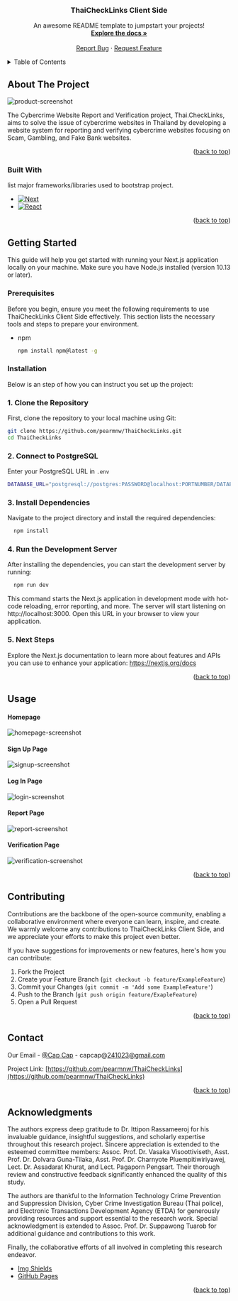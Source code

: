 <a name="readme-top"></a>

<!-- PROJECT LOGO -->
<br />
<div align="center">
  <a href="https://github.com/pearmnw/ThaiCheckLinks">
  </a>

  <h3 align="center">ThaiCheckLinks Client Side</h3>

  <p align="center">
    An awesome README template to jumpstart your projects!
    <br />
    <a href="https://studentmahidolac-my.sharepoint.com/:w:/g/personal/apichaya_mae_student_mahidol_ac_th/EdLLgWGkPC5IvlW-lZ8QrtEBZuOILnYg4S9sLmyJsU_n_w?rtime=uV6lsCBs3Eg"><strong>Explore the docs »</strong></a>
    <br />
    <br />
    <a href="https://github.com/pearmnw/ThaiCheckLinks/issues">Report Bug</a>
    ·
    <a href="https://github.com/pearmnw/ThaiCheckLinks/issues">Request Feature</a>
  </p>
</div>

<!-- TABLE OF CONTENTS -->
<details>
  <summary>Table of Contents</summary>
  <ol>
    <li>
      <a href="#about-the-project">About The Project</a>
      <ul>
        <li><a href="#built-with">Built With</a></li>
      </ul>
    </li>
    <li>
      <a href="#getting-started">Getting Started</a>
      <ul>
        <li><a href="#prerequisites">Prerequisites</a></li>
        <li><a href="#installation">Installation</a></li>
      </ul>
    </li>
    <li><a href="#usage">Usage</a></li>
    <li><a href="#contributing">Contributing</a></li>
    <li><a href="#contact">Contact</a></li>
    <li><a href="#acknowledgments">Acknowledgments</a></li>
  </ol>
</details>

<!-- ABOUT THE PROJECT -->

## About The Project

![product-screenshot]

The Cybercrime Website Report and Verification project, Thai.CheckLinks, aims to solve the issue of cybercrime websites in Thailand by developing a website system for reporting and verifying cybercrime websites focusing on Scam, Gambling, and Fake Bank websites.

<p align="right">(<a href="#readme-top">back to top</a>)</p>

### Built With

list major frameworks/libraries used to bootstrap project.

- [![Next][Next.js]][Next-url]
- [![React][React.js]][React-url]

<p align="right">(<a href="#readme-top">back to top</a>)</p>

<!-- GETTING STARTED -->

## Getting Started

This guide will help you get started with running your Next.js application locally on your machine. Make sure you have Node.js installed (version 10.13 or later).

### Prerequisites

Before you begin, ensure you meet the following requirements to use ThaiCheckLinks Client Side effectively. This section lists the necessary tools and steps to prepare your environment.

- npm
  ```sh
  npm install npm@latest -g
  ```

### Installation

Below is an step of how you can instruct you set up the project:

### 1. Clone the Repository

First, clone the repository to your local machine using Git:

```sh
git clone https://github.com/pearmnw/ThaiCheckLinks.git
cd ThaiCheckLinks
```

### 2. Connect to PostgreSQL

Enter your PostgreSQL URL in `.env`

```sh
DATABASE_URL="postgresql://postgres:PASSWORD@localhost:PORTNUMBER/DATABASENAME?schema=public"
```

### 3. Install Dependencies

Navigate to the project directory and install the required dependencies:

```sh
  npm install
```

### 4. Run the Development Server

After installing the dependencies, you can start the development server by running:

```sh
  npm run dev
```

This command starts the Next.js application in development mode with hot-code reloading, error reporting, and more. The server will start listening on http://localhost:3000. Open this URL in your browser to view your application.

### 5. Next Steps

Explore the Next.js documentation to learn more about features and APIs you can use to enhance your application: https://nextjs.org/docs

<p align="right">(<a href="#readme-top">back to top</a>)</p>

<!-- USAGE EXAMPLES -->

## Usage

#### Homepage

![homepage-screenshot]

#### Sign Up Page

![signup-screenshot]

#### Log In Page

![login-screenshot]

#### Report Page

![report-screenshot]

#### Verification Page

![verification-screenshot]

<p align="right">(<a href="#readme-top">back to top</a>)</p>

<!-- CONTRIBUTING -->

## Contributing

Contributions are the backbone of the open-source community, enabling a collaborative environment where everyone can learn, inspire, and create. We warmly welcome any contributions to ThaiCheckLinks Client Side, and we appreciate your efforts to make this project even better.

If you have suggestions for improvements or new features, here's how you can contribute:

1. Fork the Project
2. Create your Feature Branch (`git checkout -b feature/ExampleFeature`)
3. Commit your Changes (`git commit -m 'Add some ExampleFeature'`)
4. Push to the Branch (`git push origin feature/ExapleFeature`)
5. Open a Pull Request

<p align="right">(<a href="#readme-top">back to top</a>)</p>

<!-- CONTACT -->

## Contact

Our Email - [@Cap Cap](https://twitter.com/your_username) - capcap@241023@gmail.com

Project Link: [https://github.com/pearmnw/ThaiCheckLinks](https://github.com/pearmnw/ThaiCheckLinks)

<p align="right">(<a href="#readme-top">back to top</a>)</p>

<!-- ACKNOWLEDGMENTS -->

## Acknowledgments

The authors express deep gratitude to Dr. Ittipon Rassameeroj for his invaluable guidance, insightful suggestions, and scholarly expertise throughout this research project. Sincere appreciation is extended to the esteemed committee members: Assoc. Prof. Dr. Vasaka Visoottiviseth, Asst. Prof. Dr. Dolvara Guna-Tilaka, Asst. Prof. Dr. Charnyote Pluempitiwiriyawej, Lect. Dr. Assadarat Khurat, and Lect. Pagaporn Pengsart. Their thorough review and constructive feedback significantly enhanced the quality of this study.

The authors are thankful to the Information Technology Crime Prevention and Suppression Division, Cyber Crime Investigation Bureau (Thai police), and Electronic Transactions Development Agency (ETDA) for generously providing resources and support essential to the research work. Special acknowledgment is extended to Assoc. Prof. Dr. Suppawong Tuarob for additional guidance and contributions to this work.

Finally, the collaborative efforts of all involved in completing this research endeavor.

- [Img Shields](https://shields.io)
- [GitHub Pages](https://pages.github.com)

<p align="right">(<a href="#readme-top">back to top</a>)</p>

<!-- MARKDOWN LINKS & IMAGES -->
<!-- https://www.markdownguide.org/basic-syntax/#reference-style-links -->

[contributors-shield]: https://img.shields.io/github/contributors/othneildrew/Best-README-Template.svg?style=for-the-badge
[contributors-url]: https://github.com/pearmnw/ThaiCheckLinks/graphs/contributors
[forks-shield]: https://img.shields.io/github/forks/othneildrew/Best-README-Template.svg?style=for-the-badge
[forks-url]: https://github.com/pearmnw/ThaiCheckLinks/network/members
[stars-shield]: https://img.shields.io/github/stars/othneildrew/Best-README-Template.svg?style=for-the-badge
[stars-url]: https://github.com/othneildrew/Best-README-Template/stargazers
[issues-shield]: https://img.shields.io/github/issues/othneildrew/Best-README-Template.svg?style=for-the-badge
[issues-url]: https://github.com/pearmnw/ThaiCheckLinks/issues
[product-screenshot]: public/screenshot.png
[Next.js]: https://img.shields.io/badge/next.js-000000?style=for-the-badge&logo=nextdotjs&logoColor=white
[Next-url]: https://nextjs.org/
[React.js]: https://img.shields.io/badge/React-20232A?style=for-the-badge&logo=react&logoColor=61DAFB
[React-url]: https://reactjs.org/
[Vscode]: https://img.shields.io/badge/Made%20for-VSCode-1f425f.svg
[Vscode-url]: https://code.visualstudio.com/
[homepage-screenshot]: public/homepage.png
[signup-screenshot]: public/signup.png
[login-screenshot]: public/login.png
[report-screenshot]: public/report.png
[verification-screenshot]: public/verification.png
